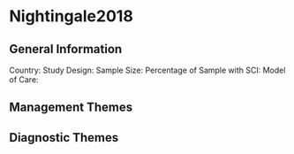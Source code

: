# Nightingale2018

## General Information
Country: 
Study Design: 
Sample Size: 
Percentage of Sample with SCI:
Model of Care: 

## Management Themes


## Diagnostic Themes
